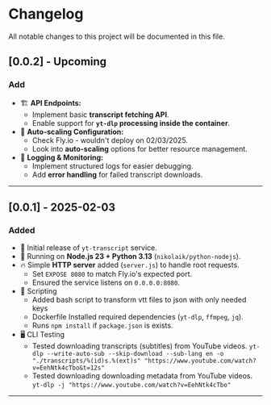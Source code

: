 # Changelog

All notable changes to this project will be documented in this file.

## [0.0.2] - Upcoming
### Add
- 🏗 **API Endpoints:**
  - Implement basic **transcript fetching API**.
  - Enable support for **`yt-dlp` processing inside the container**.
- 🔄 **Auto-scaling Configuration:**
  - Check Fly.io - wouldn't deploy on 02/03/2025.
  - Look into **auto-scaling** options for better resource management.
- 📜 **Logging & Monitoring:**
  - Implement structured logs for easier debugging.
  - Add **error handling** for failed transcript downloads.

---

## [0.0.1] - 2025-02-03
### Added
- 🎉 Initial release of `yt-transcript` service.
- 🔄 Running on **Node.js 23 + Python 3.13** (`nikolaik/python-nodejs`).
- 🔥 Simple **HTTP server** added (`server.js`) to handle root requests.
  - Set `EXPOSE 8080` to match Fly.io's expected port.
  - Ensured the service listens on `0.0.0.0:8080`.
- 🤖 Scripting
  - Added bash script to transform vtt files to json with only needed keys
  - Dockerfile Installed required dependencies (`yt-dlp`, `ffmpeg`, `jq`).
  - Runs `npm install` if `package.json` is exists.
- 🖥️ CLI Testing
  - Tested downloading transcripts (subtitles) from YouTube videos. `yt-dlp --write-auto-sub --skip-download --sub-lang en -o "./transcripts/%(id)s.%(ext)s" "https://www.youtube.com/watch?v=EehNtk4cTbo&t=12s"`
  - Tested downloading downloading metadata from YouTube videos. `yt-dlp -j "https://www.youtube.com/watch?v=EehNtk4cTbo"`



---
